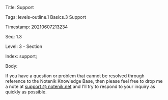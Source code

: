 Title:  Support

Tags:   levels-outline.1 Basics.3 Support

Timestamp: 20210607213234

Seq:    1.3

Level:  3 - Section

Index:  support; 

Body: 

If you have a question or problem that cannot be resolved through reference to the Notenik Knowledge Base, then please feel free to drop me a note at [support @ notenik.net](mailto:support@notenik.net) and I'll try to respond to your inquiry as quickly as possible. 

